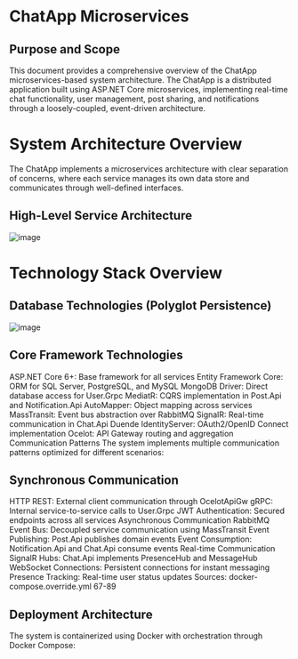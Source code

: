 # ChatApp Microservices

## Purpose and Scope

This document provides a comprehensive overview of the ChatApp microservices-based system architecture. The ChatApp is a distributed application built using ASP.NET Core microservices, implementing real-time chat functionality, user management, post sharing, and notifications through a loosely-coupled, event-driven architecture.

# System Architecture Overview

The ChatApp implements a microservices architecture with clear separation of concerns, where each service manages its own data store and communicates through well-defined interfaces.

## High-Level Service Architecture
![image](https://github.com/user-attachments/assets/271f71d4-7877-4d76-ae98-17dae18a9d73)

# Technology Stack Overview
## Database Technologies (Polyglot Persistence)
![image](https://github.com/user-attachments/assets/fac81c5c-9aeb-4c48-a220-6756dc3740ff)

## Core Framework Technologies
ASP.NET Core 6+: Base framework for all services
Entity Framework Core: ORM for SQL Server, PostgreSQL, and MySQL
MongoDB Driver: Direct database access for User.Grpc
MediatR: CQRS implementation in Post.Api and Notification.Api
AutoMapper: Object mapping across services
MassTransit: Event bus abstraction over RabbitMQ
SignalR: Real-time communication in Chat.Api
Duende IdentityServer: OAuth2/OpenID Connect implementation
Ocelot: API Gateway routing and aggregation
Communication Patterns
The system implements multiple communication patterns optimized for different scenarios:

## Synchronous Communication
HTTP REST: External client communication through OcelotApiGw
gRPC: Internal service-to-service calls to User.Grpc
JWT Authentication: Secured endpoints across all services
Asynchronous Communication
RabbitMQ Event Bus: Decoupled service communication using MassTransit
Event Publishing: Post.Api publishes domain events
Event Consumption: Notification.Api and Chat.Api consume events
Real-time Communication
SignalR Hubs: Chat.Api implements PresenceHub and MessageHub
WebSocket Connections: Persistent connections for instant messaging
Presence Tracking: Real-time user status updates
Sources: 
docker-compose.override.yml
67-89

## Deployment Architecture
The system is containerized using Docker with orchestration through Docker Compose:
